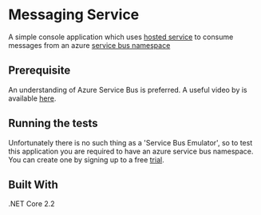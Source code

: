 # Messaging Service 

A simple console application which uses [hosted service](https://docs.microsoft.com/en-us/aspnet/core/fundamentals/host/hosted-services?view=aspnetcore-2.2) to consume messages from an azure [service bus namespace](https://docs.microsoft.com/en-us/azure/service-bus-messaging/)

## Prerequisite 

An understanding of Azure Service Bus is preferred. A useful video by is available [here](https://www.youtube.com/watch?v=QvtQ8p7aJKo). 

## Running the tests

Unfortunately there is no such thing as a 'Service Bus Emulator', so to test this application you are required to have an azure service bus namespace. You can create one by signing up to a free [trial](https://azure.microsoft.com/en-gb/pricing/details/service-bus/).

## Built With

.NET Core 2.2

